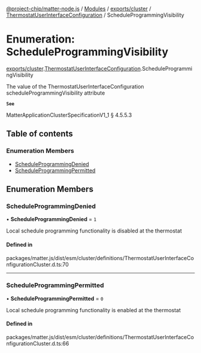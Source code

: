 [@project-chip/matter-node.js](../README.md) / [Modules](../modules.md) / [exports/cluster](../modules/exports_cluster.md) / [ThermostatUserInterfaceConfiguration](../modules/exports_cluster.ThermostatUserInterfaceConfiguration.md) / ScheduleProgrammingVisibility

# Enumeration: ScheduleProgrammingVisibility

[exports/cluster](../modules/exports_cluster.md).[ThermostatUserInterfaceConfiguration](../modules/exports_cluster.ThermostatUserInterfaceConfiguration.md).ScheduleProgrammingVisibility

The value of the ThermostatUserInterfaceConfiguration scheduleProgrammingVisibility attribute

**`See`**

MatterApplicationClusterSpecificationV1_1 § 4.5.5.3

## Table of contents

### Enumeration Members

- [ScheduleProgrammingDenied](exports_cluster.ThermostatUserInterfaceConfiguration.ScheduleProgrammingVisibility.md#scheduleprogrammingdenied)
- [ScheduleProgrammingPermitted](exports_cluster.ThermostatUserInterfaceConfiguration.ScheduleProgrammingVisibility.md#scheduleprogrammingpermitted)

## Enumeration Members

### ScheduleProgrammingDenied

• **ScheduleProgrammingDenied** = ``1``

Local schedule programming functionality is disabled at the thermostat

#### Defined in

packages/matter.js/dist/esm/cluster/definitions/ThermostatUserInterfaceConfigurationCluster.d.ts:70

___

### ScheduleProgrammingPermitted

• **ScheduleProgrammingPermitted** = ``0``

Local schedule programming functionality is enabled at the thermostat

#### Defined in

packages/matter.js/dist/esm/cluster/definitions/ThermostatUserInterfaceConfigurationCluster.d.ts:66
